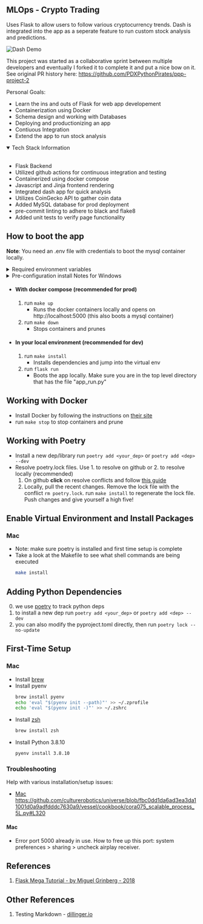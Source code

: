 ## MLOps - Crypto Trading

Uses Flask to allow users to follow various cryptocurrency trends. Dash is integrated into the app as a seperate feature to run custom stock analysis and predictions.

![Dash Demo](https://github.com/SalMireles/mlops/blob/master/app/static/app-demo.jpg?raw=true)

 This project was started as a collaborative sprint between multiple developers and eventually I forked it to complete it and put a nice bow on it. See original PR history here: https://github.com/PDXPythonPirates/ppp-project-2
 
 Personal Goals: 
  - Learn the ins and outs of Flask for web app developement
  - Containerization using Docker
  - Schema design and working with Databases
  - Deploying and productionizing an app
  - Contiuous Integration
  - Extend the app to run stock analysis
<details open>
<summary>Tech Stack Information</summary>
<br>
   <ul>

<li> Flask Backend</li>
<li> Utilized github actions for continuous integration and testing</li>
<li> Containerized using docker compose</li>
<li> Javascript and Jinja frontend rendering</li>
<li> Integrated dash app for quick analysis</li>
<li> Utilizes CoinGecko API to gather coin data</li>
<li> Added MySQL database for prod deployment</li>
<li> pre-commit linting to adhere to black and flake8</li>
<li> Added unit tests to verify page functionality</li>

   </ul>
</details>

## How to boot the app

 **Note**: You need an .env file with credentials to boot the mysql container locally.

 <details>
<summary>Required environment variables</summary>
<br>
   <ul>

<li> DATABASE_URL</li>
<li> DB_USER</li>
<li> DB_PASSWORD</li>
<li> DB_HOST</li>
<li> DB_NAME</li>
<li> DB_PORT</li>
<li> DATABASE_URL_DOCKER</li>

   </ul>
</details>

<details>
<summary>Pre-configuration install Notes for Windows</summary>
<br>
   <ul>

<li> Install choclatey as an administrator (from powershell): https://chocolatey.org/install</li>
<li> Use choco to install make (also from the powershel as admin): `choco install make`</li>
<li> Install poetry. This can be a pain on Windowns. Use docker containers or another virtual environment.</li>
<li> Use WSL to execute make commands on windows. Alternatively, you can run the commands in the make file one by one.</li>

   </ul>
</details>

- #### With docker compose (recommended for prod)
    1. run `make up` 
       * Runs the docker containers locally and opens on  http://localhost:5000 (this also boots a mysql container)
    2. run `make down` 
       * Stops containers and prunes

- #### In your local environment (recommended for dev)
    1. run `make install` 
       * Installs dependencies and jump into the virtual env
    2. run `flask run` 
       * Boots the app locally. Make sure you are in the top level directory that has the file "app_run.py"


## Working with Docker
* Install Docker by following the instructions on [their site](https://docs.docker.com/get-docker/)
* run `make stop` to stop containers and prune

## Working with Poetry

* Install a new dep/library run `poetry add <your_dep>` or `poetry add <dep> --dev`
* Resolve poetry.lock files. Use 1. to resolve on github or 2. to resolve locally (recommended)
   1. On github **click** on resolve conflicts and follow [this guide](https://docs.github.com/en/pull-requests/collaborating-with-pull-requests/addressing-merge-conflicts/resolving-a-merge-conflict-on-github)
   2. Locally, pull the recent changes. Remove the lock file with the conflict `rm poetry.lock`. run `make install` to regenerate the lock file. Push changes and give yourself a high five!


## Enable Virtual Environment and Install Packages

### Mac

* Note: make sure poetry is installed and first time setup is complete
* Take a look at the Makefile to see what shell commands are being executed
   ```bash
   make install
   ```

## Adding Python Dependencies

0. we use [poetry](https://python-poetry.org/) to track python deps
0. to install a new dep run `poetry add <your_dep>` or `poetry add <dep> --dev`
0. you can also modify the pyproject.toml directly, then run `poetry lock --no-update`

## First-Time Setup

### Mac
* Install [brew](https://brew.sh/)
* Install pyenv
   ```bash
   brew install pyenv
   echo 'eval "$(pyenv init --path)"' >> ~/.zprofile
   echo 'eval "$(pyenv init -)"' >> ~/.zshrc
   ```
* Install [zsh](https://sourabhbajaj.com/mac-setup/iTerm/zsh.html)
   ```bash
   brew install zsh
   ```
* Install Python 3.8.10
   ```bash
   pyenv install 3.8.10
   ```

### Troubleshooting

Help with various installation/setup issues:

 * [Mac](#Mac)
https://github.com/culturerobotics/universe/blob/fbc0dd1da6ad3ea3da11001d0a9adfdddc7630a9/vessel/cookbook/cora075_scalable_process_5L.py#L320
#### Mac

- Error port 5000 already in use. How to free up this port: system preferences > sharing > uncheck airplay receiver.

## References
1. [Flask Mega Tutorial - by Miguel Grinberg - 2018](https://blog.miguelgrinberg.com/post/the-flask-mega-tutorial-part-i-hello-world)

## Other References
1. Testing Markdown - [dillinger.io](https://dillinger.io/)
